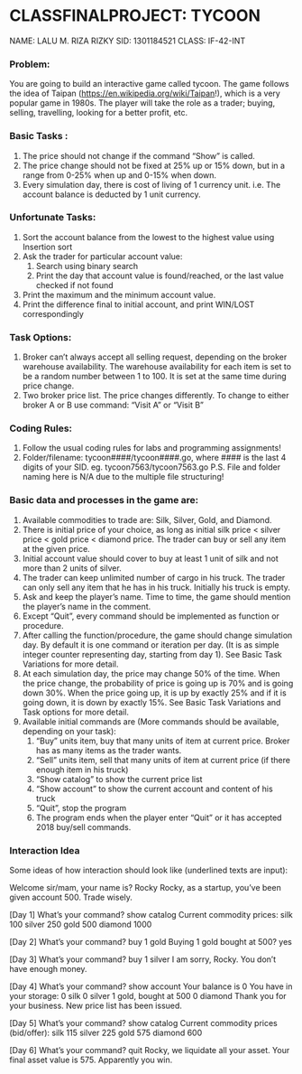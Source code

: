 # CLASSFINALPROJECT: TYCOON
NAME: LALU M. RIZA RIZKY
SID: 1301184521
CLASS: IF-42-INT

### Problem:
You are going to build an interactive game called tycoon. The game follows the idea of Taipan (https://en.wikipedia.org/wiki/Taipan!), which is a very popular game in 1980s. The player will take the role as a trader; buying, selling, travelling, looking for a better profit, etc.

### Basic Tasks :
1. The price should not change if the command “Show” is called.
1. The price change should not be fixed at 25% up or 15% down, but in a range from 0-25% when up and 0-15% when down.
1. Every simulation day, there is cost of living of 1 currency unit. i.e. The account balance is deducted by 1 unit currency.

### Unfortunate Tasks:
1. Sort the account balance from the lowest to the highest value using Insertion sort
1. Ask the trader for particular account value:
	1. Search using binary search
	1. Print the day that account value is found/reached, or the last value checked if not found
1. Print the maximum and the minimum account value.
1. Print the difference final to initial account, and print WIN/LOST correspondingly

### Task Options:
1. Broker can’t always accept all selling request, depending on the broker warehouse availability. The warehouse availability for each item is set to be a random number between 1 to 100. It is set at the same time during price change.
1. Two broker price list. The price changes differently. To change to either broker A or B use command: “Visit A” or “Visit B”

### Coding Rules:
1. Follow the usual coding rules for labs and programming assignments!
1. Folder/filename: tycoon####/tycoon####.go, where #### is the last 4 digits of your SID. eg. tycoon7563/tycoon7563.go
P.S. File and folder naming here is N/A due to the multiple file structuring!

### Basic data and processes in the game are:
1. Available commodities to trade are: Silk, Silver, Gold, and Diamond.
1. There is initial price of your choice, as long as initial silk price < silver price < gold price < diamond price. The trader can buy or sell any item at the given price.
1. Initial account value should cover to buy at least 1 unit of silk and not more than 2 units of silver.
1. The trader can keep unlimited number of cargo in his truck. The trader can only sell any item that he has in his truck. Initially his truck is empty.
1. Ask and keep the player’s name. Time to time, the game should mention the player’s name in the comment.
1. Except “Quit”, every command should be implemented as function or procedure.
1. After calling the function/procedure, the game should change simulation day. By default it is one command or iteration per day. (It is as simple integer counter representing day, starting from day 1). See Basic Task Variations for more detail.
1. At each simulation day, the price may change 50% of the time. When the price change, the probability of price is going up is 70% and is going down 30%. When the price going up, it is up by exactly 25% and if it is going down, it is down by exactly 15%. See Basic Task Variations and Task options for more detail.
1. Available initial commands are (More commands should be available, depending on your task):
	1. “Buy” units item, buy that many units of item at current price. Broker has as many items as the trader wants. 
	1. “Sell” units item, sell that many units of item at current price (if there enough item in his truck)
	1. “Show catalog” to show the current price list
	1. “Show account” to show the current account and content of his truck
	1. “Quit”, stop the program
	1. The program ends when the player enter “Quit” or it has accepted 2018 buy/sell commands.

### Interaction Idea

Some ideas of how interaction should look like (underlined texts are input):

Welcome sir/mam, your name is? Rocky
Rocky, as a startup, you’ve been given account 500. Trade wisely.

[Day 1] What’s your command? show catalog
Current commodity prices:
silk 100
silver 250
gold 500
diamond 1000

[Day 2] What’s your command? buy 1 gold
Buying 1 gold bought at 500? yes

[Day 3] What’s your command? buy 1 silver
I am sorry, Rocky. You don’t have enough money.

[Day 4] What’s your command? show account
Your balance is 0
You have in your storage:
0 silk
0 silver
1 gold, bought at 500
0 diamond
Thank you for your business. New price list has been issued.

[Day 5]	What’s your command? show catalog
Current commodity prices (bid/offer):
silk 115
silver 225
gold 575
diamond 600

[Day 6]	What’s your command? quit
Rocky, we liquidate all your asset.
Your final asset value is 575.
Apparently you win. 
